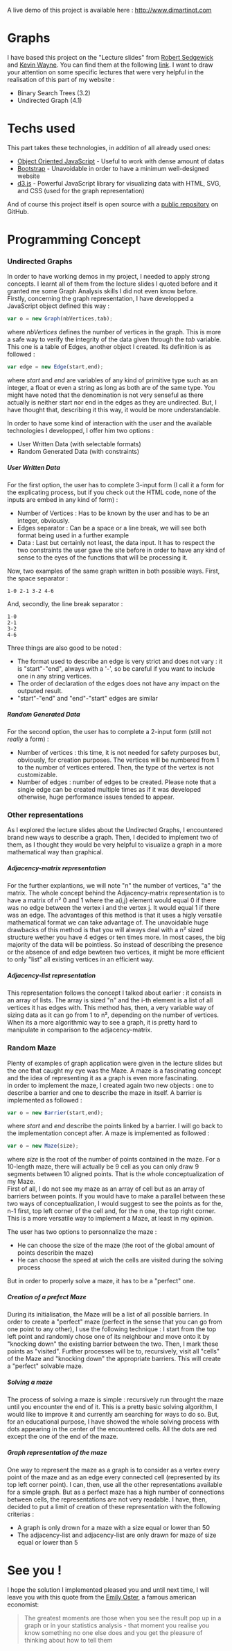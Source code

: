 A live demo of this project is available here : <http://www.dimartinot.com>

# Graphs

I have based this project on the "Lecture slides" from [Robert Sedgewick] and [Kevin Wayne]. You can find them at the following [link](https://algs4.cs.princeton.edu/lectures/). I want to draw your attention on some specific lectures that were very helpful in the realisation of this part of my website :   

  - Binary Search Trees (3.2)
  - Undirected Graph (4.1)

# Techs used
This part takes these technologies, in addition of all already used ones:

* [Object Oriented JavaScript] - Useful to work with dense amount of datas
* [Bootstrap] - Unavoidable in order to have a minimum well-designed website
* [d3.js] - Powerful JavaScript library for visualizing data with HTML, SVG, and CSS (used for the graph representation)

And of course this project itself is open source with a [public repository][dill] on GitHub.

# Programming Concept
### Undirected Graphs
In order to have working demos in my project, I needed to apply strong concepts. I learnt all of them from the lecture slides I quoted before and it granted me some Graph Analysis skills I did not even know before.  
Firstly, concerning the graph representation, I have developped a JavaScript object defined this way : 
```javascript
var o = new Graph(nbVertices,tab);
```
where *nbVertices* defines the number of vertices in the graph. This is more a safe way to verify the integrity of the data given through the *tab* variable. This one is a table of Edges, another object I created. Its definition is as followed :
```javascript
var edge = new Edge(start,end);
```
where *start* and *end* are variables of any kind of primitive type such as an integer, a float or even a string as long as both are of the same type. You might have noted that the denomination is not very senseful as there actually is neither start nor end in the edges as they are undirected. But, I have thought that, describing it this way, it would be more understandable.

In order to have some kind of interaction with the user and the available technologies I developped, I offer him two options :
* User Written Data (with selectable formats)
* Random Generated Data (with constraints)

##### User Written Data
For the first option, the user has to complete 3-input form (I call it a form for the explicating process, but if you check out the HTML code, none of the inputs are embed in any kind of form) :
* Number of Vertices : Has to be known by the user and has to be an integer, obviously.
* Edges separator : Can be a space or a line break, we will see both format being used in a further example
* Data : Last but certainly not least, the data input. It has to respect the two constraints the user gave the site before in order to have any kind of sense to the eyes of the functions that will be processing it.

Now, two examples of the same graph written in both possible ways. First, the space separator :
```
1-0 2-1 3-2 4-6
```
And, secondly, the line break separator :
```
1-0
2-1
3-2
4-6
```

Three things are also good to be noted : 
* The format used to describe an edge is very strict and does not vary : it is "start"-"end", always with a '-', so be careful if you want to include one in any string vertices.
* The order of declaration of the edges does not have any impact on the outputed result.
* "start"-"end" and "end"-"start" edges are similar

##### Random Generated Data
For the second option, the user has to complete a 2-input form (still not *really* a form) :
* Number of vertices : this time, it is not needed for safety purposes but, obviously, for creation purposes. The vertices will be numbered from 1 to the number of vertices entered. Then, the type of the vertex is not customizable.
* Number of edges : number of edges to be created. Please note that a single edge can be created multiple times as if it was developed otherwise, huge performance issues tended to appear.

### Other representations
As I explored the lecture slides about the Undirected Graphs, I encountered brand new ways to describe a graph. Then, I decided to implement two of them, as I thought they would be very helpful to visualize a graph in a more mathematical way than graphical.

##### Adjacency-matrix representation
For the further explantions, we will note "n" the number of vertices, "a" the matrix.
The whole concept behind the Adjacency-matrix representation is to have a matrix of n² 0 and 1 where the a(i,j) element would equal 0 if there was no edge between the vertex i and the vertex j. It would equal 1 if there was an edge.
The advantages of this method is that it uses a higly versatile mathematical format we can take advantage of. The unavoidable huge drawbacks of this method is that you will always deal with a n² sized structure wether you have 4 edges or ten times more. In most cases, the big majority of the data will be pointless. So instead of describing the presence or the absence of and edge bewteen two vertices, it might be more efficient to only "list" all existing vertices in an efficient way.

##### Adjacency-list representation
This representation follows the concept I talked about earlier : it consists in an array of lists. The array is sized "n" and the i-th element is a list of all vertices it has edges with. This method has, then, a very variable way of sizing data as it can go from 1 to n², depending on the number of vertices. When its a more algorithmic way to see a graph, it is pretty hard to manipulate in comparison to the adjacency-matrix.

### Random Maze
Plenty of examples of graph application were given in the lecture slides but the one that caught my eye was the Maze. A maze is a fascinating concept and the idea of representing it as a graph is even more fascinating.  
in order to implement the maze, I created again two new objects : one to describe a barrier and one to describe the maze in itself.
A barrier is implemented as followed :
```javascript
var o = new Barrier(start,end);
```
where *start* and *end* describe the points linked by a barrier. I will go back to the implementation concept after.
A maze is implemented as followed :
```javascript
var o = new Maze(size);
```
where *size* is the root of the number of points contained in the maze. For a 10-length maze, there will actually be 9 cell as you can only draw 9 segments between 10 aligned points. That is the whole conceptualization of my Maze.  
First of all, I do not see my maze as an array of cell but as an array of barriers between points. If you would have to make a parallel between these two ways of conceptualization, I would suggest to see the points as for the, n-1 first, top left corner of the cell and, for the n one, the top right corner. This is a more versatile way to implement a Maze, at least in my opinion.  

The user has two options to personnalize the maze :
* He can choose the size of the maze (the root of the global amount of points describin the maze)
* He can choose the speed at wich the cells are visited during the solving process

But in order to properly solve a maze, it has to be a "perfect" one.

##### Creation of a prefect Maze
During its initialisation, the Maze will be a list of all possible barriers. In order to create a "perfect" maze (perfect in the sense that you can go from one point to any other), I use the following technique : I start from the top left point and randomly chose one of its neighbour and move onto it by "knocking down" the existing barrier between the two. Then, I mark these points as "visited". Further processes will be to, recursively, visit all "cells" of the Maze and "knocking down" the appropriate barriers. This will create a "perfect" solvable maze.

##### Solving a maze
The process of solving a maze is simple : recursively run throught the maze until you encounter the end of it. This is a pretty basic solving algorithm, I would like to improve it and currently am searching for ways to do so. But, for an educational purpose, I have showed the whole solving process with dots appearing in the center of the encountered cells. All the dots are red except the one of the end of the maze.

##### Graph representation of the maze
One way to represent the maze as a graph is to consider as a vertex every point of the maze and as an edge every connected cell (represented by its top left corner point). I can, then, use all the other representations available for a simple graph. But as a perfect maze has a high number of connections between cells, the representations are not very readable. I have, then, decided to put a limit of creation of these representation with the following criterias :
* A graph is only drown for a maze with a size equal or lower than 50
* The adjacency-list and adjacency-list are only drawn for maze of size equal or lower than 5

# See you !
I hope the solution I implemented pleased you and until next time, I will leave you with this quote from the [Emily Oster], a famous american economist: 
> The greatest moments are
> those when you see the
> result pop up in a graph or in
> your statistics analysis - that
> moment you realise you
> know something no one else
> does and you get the
> pleasure of thinking about 
> how to tell them


   [robert sedgewick]: <https://en.wikipedia.org/wiki/Robert_Sedgewick_(computer_scientist)>
   [kevin wayne]: <https://www.cs.princeton.edu/people/profile/wayne>
   [Object Oriented JavaScript]: <https://developer.mozilla.org/en-US/docs/Learn/JavaScript/Objects/Object-oriented_JS>
   [Bootstrap]: <https://getbootstrap.com/>
   [d3.js]: <https://d3js.org/>
   [dill]: <https://github.com/dimartinot/tree>
   [Emily Oster]: <https://www.brown.edu/research/projects/oster/>
